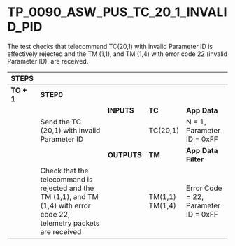 
# TP_0090_ASW_PUS_TC_20_1_INVALID_PID

The test checks that telecommand TC(20,1) with invalid Parameter ID is
effectively rejected and the TM (1,1), and TM (1,4) with error code 22 (invalid
Parameter ID), are received.

| STEPS | | | | |
|-------|-|-|-|-|
| **TO + 1** | **STEP0** | | | |
| | | **INPUTS** | **TC** | **App Data** |
| | Send the TC (20,1) with invalid Parameter ID | | TC(20,1) | N = 1, Parameter ID = 0xFF |
| | | **OUTPUTS** | **TM** | **App Data Filter** |
| | Check that the telecommand is rejected and the TM (1,1), and TM (1,4) with error code 22, telemetry packets are received | | TM(1,1)<br>TM(1,4) | Error Code = 22, Parameter ID = 0xFF |